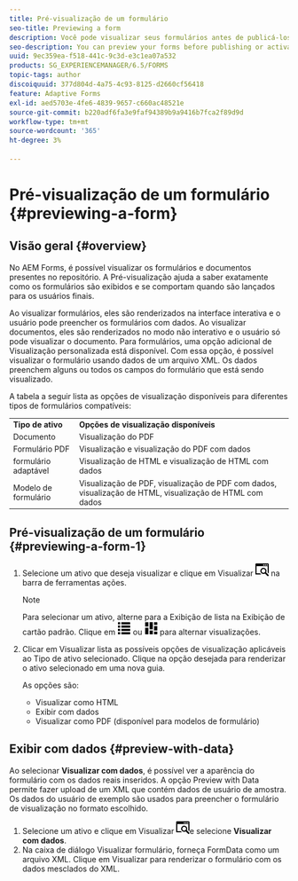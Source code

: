 ```yaml
---
title: Pré-visualização de um formulário
seo-title: Previewing a form
description: Você pode visualizar seus formulários antes de publicá-los ou ativá-los para garantir que atendam às expectativas. As opções de visualização podem variar entre os tipos de formulário compatíveis.
seo-description: You can preview your forms before publishing or activating to ensure it meets the expectations. Preview options may vary across the supported form types.
uuid: 9ec359ea-f518-441c-9c3d-e3c1ea07a532
products: SG_EXPERIENCEMANAGER/6.5/FORMS
topic-tags: author
discoiquuid: 377d804d-4a75-4c93-8125-d2660cf56418
feature: Adaptive Forms
exl-id: aed5703e-4fe6-4839-9657-c660ac48521e
source-git-commit: b220adf6fa3e9faf94389b9a9416b7fca2f89d9d
workflow-type: tm+mt
source-wordcount: '365'
ht-degree: 3%

---
```


# Pré-visualização de um formulário {#previewing-a-form}

## Visão geral {#overview}

No AEM Forms, é possível visualizar os formulários e documentos presentes no repositório. A Pré-visualização ajuda a saber exatamente como os formulários são exibidos e se comportam quando são lançados para os usuários finais.

Ao visualizar formulários, eles são renderizados na interface interativa e o usuário pode preencher os formulários com dados. Ao visualizar documentos, eles são renderizados no modo não interativo e o usuário só pode visualizar o documento. Para formulários, uma opção adicional de Visualização personalizada está disponível. Com essa opção, é possível visualizar o formulário usando dados de um arquivo XML. Os dados preenchem alguns ou todos os campos do formulário que está sendo visualizado.

A tabela a seguir lista as opções de visualização disponíveis para diferentes tipos de formulários compatíveis:

<table>
 <tbody>
  <tr>
   <td><strong>Tipo de ativo</strong><br /> </td>
   <td><strong>Opções de visualização disponíveis</strong><br /> </td>
  </tr>
  <tr>
   <td>Documento</td>
   <td>Visualização do PDF</td>
  </tr>
  <tr>
   <td>Formulário PDF</td>
   <td>Visualização e visualização do PDF com dados<br /> </td>
  </tr>
  <tr>
   <td>formulário adaptável</td>
   <td>Visualização de HTML e visualização de HTML com dados</td>
  </tr>
  <tr>
   <td>Modelo de formulário</td>
   <td>Visualização de PDF, visualização de PDF com dados, visualização de HTML, visualização de HTML com dados<br /> </td>
  </tr>
 </tbody>
</table>

## Pré-visualização de um formulário {#previewing-a-form-1}

1. Selecione um ativo que deseja visualizar e clique em Visualizar ![aem6forms_preview](assets/aem6forms_preview.png) na barra de ferramentas ações.

   >[!NOTE]
   >
   >Para selecionar um ativo, alterne para a Exibição de lista na Exibição de cartão padrão. Clique em ![aem6forms_viewlist](assets/aem6forms_viewlist.png) ou ![aem6forms_viewcard](assets/aem6forms_viewcard.png) para alternar visualizações.

1. Clicar em Visualizar lista as possíveis opções de visualização aplicáveis ao Tipo de ativo selecionado. Clique na opção desejada para renderizar o ativo selecionado em uma nova guia.

   As opções são:

   * Visualizar como HTML
   * Exibir com dados
   * Visualizar como PDF (disponível para modelos de formulário)

## Exibir com dados {#preview-with-data}

Ao selecionar **Visualizar com dados**, é possível ver a aparência do formulário com os dados reais inseridos. A opção Preview with Data permite fazer upload de um XML que contém dados de usuário de amostra. Os dados do usuário de exemplo são usados para preencher o formulário de visualização no formato escolhido.

1. Selecione um ativo e clique em Visualizar ![aem6forms_preview](assets/aem6forms_preview.png)e selecione **Visualizar com dados**.
1. Na caixa de diálogo Visualizar formulário, forneça FormData como um arquivo XML. Clique em Visualizar para renderizar o formulário com os dados mesclados do XML.

